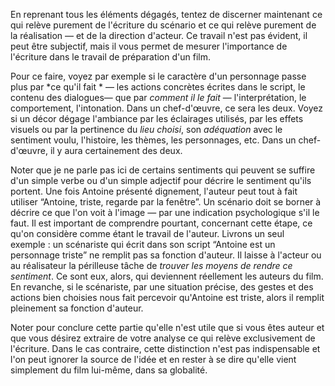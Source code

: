 <!-- Page: Rendre à César ce qui lui appartient -->

En reprenant tous les éléments dégagés, tentez de discerner maintenant ce qui relève purement de l'écriture du scénario et ce qui relève purement de la réalisation —&nbsp;et de la direction d'acteur. Ce travail n'est pas évident, il peut être subjectif, mais il vous permet de mesurer l'importance de l'écriture dans le travail de préparation d'un film.

Pour ce faire, voyez par exemple si le caractère d'un personnage passe plus par *ce qu'il fait * —&nbsp;les actions concrètes écrites dans le script, le contenu des dialogues— que par *comment il le fait* —&nbsp;l'interprétation, le comportement, l'intonation. Dans un chef-d'œuvre, ce sera les deux. Voyez si un décor dégage l'ambiance par les éclairages utilisés, par les effets visuels ou par la pertinence du *lieu choisi*, son *adéquation* avec le sentiment voulu, l'histoire, les thèmes, les personnages, etc. Dans un chef-d'œuvre, il y aura certainement des deux.

Noter que je ne parle pas ici de certains sentiments qui peuvent se suffire d'un simple verbe ou d'un simple adjectif pour décrire le sentiment qu'ils portent. Une fois Antoine présenté dignement, l'auteur peut tout à fait utiliser “Antoine, triste, regarde par la fenêtre”. Un scénario doit se borner à décrire ce que l'on voit à l'image —&nbsp;par une indication psychologique s'il le faut. Il est important de comprendre pourtant, concernant cette étape, ce qu'on considère comme étant le travail de l'auteur. Livrons un seul exemple&nbsp;: un scénariste qui écrit dans son script “Antoine est un personnage triste” ne remplit pas sa fonction d'auteur. Il laisse à l'acteur ou au réalisateur la périlleuse tâche de *trouver les moyens de rendre ce sentiment*. Ce sont eux, alors, qui deviennent réellement les auteurs du film. En revanche, si le scénariste, par une situation précise, des gestes et des actions bien choisies nous fait percevoir qu'Antoine est triste, alors il remplit pleinement sa fonction d'auteur.

Noter pour conclure cette partie qu'elle n'est utile que si vous êtes auteur et que vous désirez extraire de votre analyse ce qui relève exclusivement de l'écriture. Dans le cas contraire, cette distinction n'est pas indispensable et l'on peut ignorer la source de l'idée et en rester à se dire qu'elle vient simplement du film lui-même, dans sa globalité.